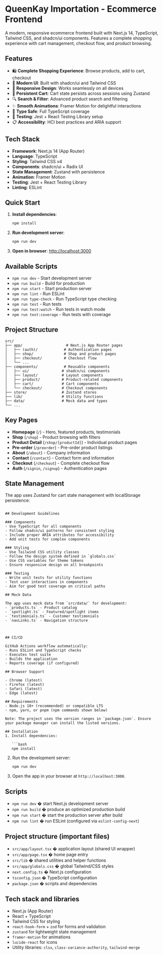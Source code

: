 # QueenKay Importation - Ecommerce Frontend

A modern, responsive ecommerce frontend built with Next.js 14, TypeScript, Tailwind CSS, and shadcn/ui components. Features a complete shopping experience with cart management, checkout flow, and product browsing.

## Features

- 🛍️ **Complete Shopping Experience**: Browse products, add to cart, checkout
- 🎨 **Modern UI**: Built with shadcn/ui and Tailwind CSS
- 📱 **Responsive Design**: Works seamlessly on all devices
- 🛒 **Persistent Cart**: Cart state persists across sessions using Zustand
- 🔍 **Search & Filter**: Advanced product search and filtering
- ✨ **Smooth Animations**: Framer Motion for delightful interactions
- 🧪 **Type Safe**: Full TypeScript coverage
- 🧪 **Testing**: Jest + React Testing Library setup
- 📋 **Accessibility**: HCI best practices and ARIA support

## Tech Stack

- **Framework**: Next.js 14 (App Router)
- **Language**: TypeScript
- **Styling**: Tailwind CSS v4
- **Components**: shadcn/ui + Radix UI
- **State Management**: Zustand with persistence
- **Animation**: Framer Motion
- **Testing**: Jest + React Testing Library
- **Linting**: ESLint

## Quick Start

1. **Install dependencies**:
   ```bash
   npm install
   ```

2. **Run development server**:
   ```bash
   npm run dev
   ```

3. **Open in browser**: [http://localhost:3000](http://localhost:3000)

## Available Scripts

- `npm run dev` - Start development server
- `npm run build` - Build for production
- `npm run start` - Start production server
- `npm run lint` - Run ESLint
- `npm run type-check` - Run TypeScript type checking
- `npm run test` - Run tests
- `npm run test:watch` - Run tests in watch mode
- `npm run test:coverage` - Run tests with coverage

## Project Structure

```
src/
├── app/                    # Next.js App Router pages
│   ├── (auth)/            # Authentication pages
│   ├── shop/              # Shop and product pages
│   ├── checkout/          # Checkout flow
│   └── ...
├── components/            # Reusable components
│   ├── ui/               # shadcn/ui components
│   ├── layout/           # Layout components
│   ├── product/          # Product-related components
│   ├── cart/             # Cart components
│   └── checkout/         # Checkout components
├── store/                # Zustand stores
├── lib/                  # Utility functions
├── data/                 # Mock data and types
└── ...
```

## Key Pages

- **Homepage** (`/`) - Hero, featured products, testimonials
- **Shop** (`/shop`) - Product browsing with filters
- **Product Detail** (`/shop/[productId]`) - Individual product pages
- **Pre-order** (`/preorder`) - Pre-order product listings
- **About** (`/about`) - Company information
- **Contact** (`/contact`) - Contact form and information
- **Checkout** (`/checkout`) - Complete checkout flow
- **Auth** (`/signin`, `/signup`) - Authentication pages

## State Management

The app uses Zustand for cart state management with localStorage persistence:


```

## Development Guidelines

### Components
- Use TypeScript for all components
- Follow shadcn/ui patterns for consistent styling
- Include proper ARIA attributes for accessibility
- Add unit tests for complex components

### Styling
- Use Tailwind CSS utility classes
- Follow the design system defined in `globals.css`
- Use CSS variables for theme tokens
- Ensure responsive design on all breakpoints

### Testing
- Write unit tests for utility functions
- Test user interactions in components
- Aim for good test coverage on critical paths

## Mock Data

The app uses mock data from `src/data/` for development:
- `products.ts` - Product catalog
- `spotlight.ts` - Featured/spotlight items
- `testimonials.ts` - Customer testimonials
- `navLinks.ts` - Navigation structure



## CI/CD

GitHub Actions workflow automatically:
- Runs ESLint and TypeScript checks
- Executes test suite
- Builds the application
- Reports coverage (if configured)

## Browser Support

- Chrome (latest)
- Firefox (latest)
- Safari (latest)
- Edge (latest)

## Requirements
- Node.js 18+ (recommended) or compatible LTS
- npm, yarn, or pnpm (npm commands shown below)

Note: The project uses the version ranges in `package.json`. Ensure your package manager can install the listed versions.

## Installation
1. Install dependencies:

   ```bash
   npm install
   ```

2. Run the development server:

   ```bash
   npm run dev
   ```

3. Open the app in your browser at `http://localhost:3000`.

## Scripts
- `npm run dev` � start Next.js development server
- `npm run build` � produce an optimized production build
- `npm run start` � start the production server after build
- `npm run lint` � run ESLint (configured via `eslint-config-next`)

## Project structure (important files)
- `src/app/layout.tsx` � application layout (shared UI wrapper)
- `src/app/page.tsx` � home page entry
- `src/lib` � shared utilities and helper functions
- `src/app/globals.css` � global Tailwind/CSS styles
- `next.config.ts` � Next.js configuration
- `tsconfig.json` � TypeScript configuration
- `package.json` � scripts and dependencies

## Tech stack and libraries
- Next.js (App Router)
- React + TypeScript
- Tailwind CSS for styling
- `react-hook-form` + `zod` for forms and validation
- `zustand` for lightweight state management
- `framer-motion` for animations
- `lucide-react` for icons
- Utility libraries: `clsx`, `class-variance-authority`, `tailwind-merge`








